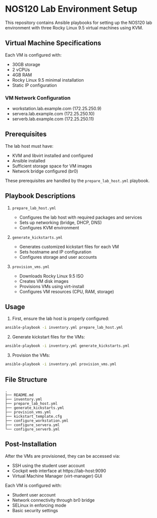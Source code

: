 # NOS120 Lab Environment Setup

This repository contains Ansible playbooks for setting up the NOS120 lab environment with three Rocky Linux 9.5 virtual machines using KVM.

## Virtual Machine Specifications

Each VM is configured with:
- 30GB storage
- 2 vCPUs
- 4GB RAM
- Rocky Linux 9.5 minimal installation
- Static IP configuration

### VM Network Configuration
- workstation.lab.example.com (172.25.250.9)
- servera.lab.example.com (172.25.250.10)
- serverb.lab.example.com (172.25.250.11)

## Prerequisites

The lab host must have:
- KVM and libvirt installed and configured
- Ansible installed
- Sufficient storage space for VM images
- Network bridge configured (br0)

These prerequisites are handled by the `prepare_lab_host.yml` playbook.

## Playbook Descriptions

1. `prepare_lab_host.yml`
   - Configures the lab host with required packages and services
   - Sets up networking (bridge, DHCP, DNS)
   - Configures KVM environment

2. `generate_kickstarts.yml`
   - Generates customized kickstart files for each VM
   - Sets hostname and IP configuration
   - Configures storage and user accounts

3. `provision_vms.yml`
   - Downloads Rocky Linux 9.5 ISO
   - Creates VM disk images
   - Provisions VMs using virt-install
   - Configures VM resources (CPU, RAM, storage)

## Usage

1. First, ensure the lab host is properly configured:
```bash
ansible-playbook -i inventory.yml prepare_lab_host.yml
```

2. Generate kickstart files for the VMs:
```bash
ansible-playbook -i inventory.yml generate_kickstarts.yml
```

3. Provision the VMs:
```bash
ansible-playbook -i inventory.yml provision_vms.yml
```

## File Structure
```
.
├── README.md
├── inventory.yml
├── prepare_lab_host.yml
├── generate_kickstarts.yml
├── provision_vms.yml
├── kickstart_template.cfg
├── configure_workstation.yml
├── configure_servera.yml
└── configure_serverb.yml
```

## Post-Installation

After the VMs are provisioned, they can be accessed via:
- SSH using the student user account
- Cockpit web interface at https://lab-host:9090
- Virtual Machine Manager (virt-manager) GUI

Each VM is configured with:
- Student user account
- Network connectivity through br0 bridge
- SELinux in enforcing mode
- Basic security settings
